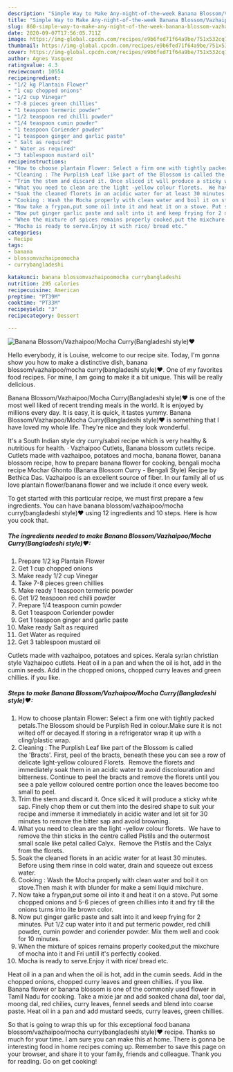 ```yaml
---
description: "Simple Way to Make Any-night-of-the-week Banana Blossom/Vazhaipoo/Mocha Curry(Bangladeshi style)❤"
title: "Simple Way to Make Any-night-of-the-week Banana Blossom/Vazhaipoo/Mocha Curry(Bangladeshi style)❤"
slug: 860-simple-way-to-make-any-night-of-the-week-banana-blossom-vazhaipoo-mocha-currybangladeshi-style
date: 2020-09-07T17:56:05.711Z
image: https://img-global.cpcdn.com/recipes/e9b6fed71f64a9be/751x532cq70/banana-blossomvazhaipoomocha-currybangladeshi-style❤-recipe-main-photo.jpg
thumbnail: https://img-global.cpcdn.com/recipes/e9b6fed71f64a9be/751x532cq70/banana-blossomvazhaipoomocha-currybangladeshi-style❤-recipe-main-photo.jpg
cover: https://img-global.cpcdn.com/recipes/e9b6fed71f64a9be/751x532cq70/banana-blossomvazhaipoomocha-currybangladeshi-style❤-recipe-main-photo.jpg
author: Agnes Vasquez
ratingvalue: 4.3
reviewcount: 10554
recipeingredient:
- "1/2 kg Plantain Flower"
- "1 cup chopped onions"
- "1/2 cup Vinegar"
- "7-8 pieces green chillies"
- "1 teaspoon termeric powder"
- "1/2 teaspoon red chilli powder"
- "1/4 teaspoon cumin powder"
- "1 teaspoon Coriender powder"
- "1 teaspoon ginger and garlic paste"
- " Salt as required"
- " Water as required"
- "3 tablespoon mustard oil"
recipeinstructions:
- "How to choose plantain Flower: Select a firm one with tightly packed petals.The Blossom should be Purplish Red in colour.Make sure it is not wilted off or decayed.If storing in a refrigerator wrap it up with a cling/plastic wrap."
- "Cleaning : The Purplish Leaf like part of the Blossom is called the &#39;Bracts&#39;. First, peel of the bracts, beneath these you can see a row of delicate light-yellow coloured Florets.  Remove the florets and immediately soak them in an acidic water to avoid discolouration and bitterness. Continue to peel the bracts and remove the florets until you see a pale yellow coloured centre portion once the leaves become too small to peel."
- "Trim the stem and discard it. Once sliced it will produce a sticky white sap. Finely chop them or cut them into the desired shape to suit your recipe and immerse it immediately in acidic water and let sit for 30 minutes to remove the bitter sap and avoid browning."
- "What you need to clean are the light -yellow colour florets.  We have to remove the thin sticks in the centre called Pistils and the outermost small scale like petal called Calyx.  Remove the Pistils and the Calyx from the florets."
- "Soak the cleaned florets in an acidic water for at least 30 minutes.  Before using them rinse in cold water, drain and squeeze out excess water."
- "Cooking : Wash the Mocha properly with clean water and boil it on stove.Then mash it with blunder for make a semi liquid mixchure."
- "Now take a frypan,put some oil into it and heat it on a stove. Put some chopped onions and 5-6 pieces of green chillies into it and fry till the onions turns into lite brown color."
- "Now put ginger garlic paste and salt into it and keep frying for 2 minutes. Put 1/2 cup water into it and put termeric powder, red chilli powder, cumin powder and coriender powder. Mix them well and cook for 10 minutes."
- "When the mixture of spices remains properly cooked,put the mixchure of mocha into it and Fri untill it&#39;s perfectly cooked."
- "Mocha is ready to serve.Enjoy it with rice/ bread etc."
categories:
- Recipe
tags:
- banana
- blossomvazhaipoomocha
- currybangladeshi

katakunci: banana blossomvazhaipoomocha currybangladeshi 
nutrition: 295 calories
recipecuisine: American
preptime: "PT39M"
cooktime: "PT33M"
recipeyield: "3"
recipecategory: Dessert

---
```



![Banana Blossom/Vazhaipoo/Mocha Curry(Bangladeshi style)❤](https://img-global.cpcdn.com/recipes/e9b6fed71f64a9be/751x532cq70/banana-blossomvazhaipoomocha-currybangladeshi-style❤-recipe-main-photo.jpg)

Hello everybody, it is Louise, welcome to our recipe site. Today, I'm gonna show you how to make a distinctive dish, banana blossom/vazhaipoo/mocha curry(bangladeshi style)❤. One of my favorites food recipes. For mine, I am going to make it a bit unique. This will be really delicious.

Banana Blossom/Vazhaipoo/Mocha Curry(Bangladeshi style)❤ is one of the most well liked of recent trending meals in the world. It is enjoyed by millions every day. It is easy, it is quick, it tastes yummy. Banana Blossom/Vazhaipoo/Mocha Curry(Bangladeshi style)❤ is something that I have loved my whole life. They're nice and they look wonderful.

It&#39;s a South Indian style dry curry/sabzi recipe which is very healthy &amp; nutritious for health. · Vazhaipoo Cutlets, Banana blossom cutlets recipe. Cutlets made with vazhaipoo, potatoes and mocha, banana flower, banana blossom recipe, how to prepare banana flower for cooking, bengali mocha recipe Mochar Ghonto (Banana Blossom Curry - Bengali Style) Recipe by Bethica Das. Vazhaipoo is an excellent source of fiber. In our family all of us love plantain flower/banana flower and we include it once every week.


To get started with this particular recipe, we must first prepare a few ingredients. You can have banana blossom/vazhaipoo/mocha curry(bangladeshi style)❤ using 12 ingredients and 10 steps. Here is how you cook that.

<!--inarticleads1-->

##### The ingredients needed to make Banana Blossom/Vazhaipoo/Mocha Curry(Bangladeshi style)❤:

1. Prepare 1/2 kg Plantain Flower
1. Get 1 cup chopped onions
1. Make ready 1/2 cup Vinegar
1. Take 7-8 pieces green chillies
1. Make ready 1 teaspoon termeric powder
1. Get 1/2 teaspoon red chilli powder
1. Prepare 1/4 teaspoon cumin powder
1. Get 1 teaspoon Coriender powder
1. Get 1 teaspoon ginger and garlic paste
1. Make ready  Salt as required
1. Get  Water as required
1. Get 3 tablespoon mustard oil


Cutlets made with vazhaipoo, potatoes and spices. Kerala syrian christian style Vazhaipoo cutlets. Heat oil in a pan and when the oil is hot, add in the cumin seeds. Add in the chopped onions, chopped curry leaves and green chillies. if you like. 

<!--inarticleads2-->

##### Steps to make Banana Blossom/Vazhaipoo/Mocha Curry(Bangladeshi style)❤:

1. How to choose plantain Flower: Select a firm one with tightly packed petals.The Blossom should be Purplish Red in colour.Make sure it is not wilted off or decayed.If storing in a refrigerator wrap it up with a cling/plastic wrap.
1. Cleaning : The Purplish Leaf like part of the Blossom is called the &#39;Bracts&#39;. First, peel of the bracts, beneath these you can see a row of delicate light-yellow coloured Florets.  Remove the florets and immediately soak them in an acidic water to avoid discolouration and bitterness. Continue to peel the bracts and remove the florets until you see a pale yellow coloured centre portion once the leaves become too small to peel.
1. Trim the stem and discard it. Once sliced it will produce a sticky white sap. Finely chop them or cut them into the desired shape to suit your recipe and immerse it immediately in acidic water and let sit for 30 minutes to remove the bitter sap and avoid browning.
1. What you need to clean are the light -yellow colour florets.  We have to remove the thin sticks in the centre called Pistils and the outermost small scale like petal called Calyx.  Remove the Pistils and the Calyx from the florets.
1. Soak the cleaned florets in an acidic water for at least 30 minutes.  Before using them rinse in cold water, drain and squeeze out excess water.
1. Cooking : Wash the Mocha properly with clean water and boil it on stove.Then mash it with blunder for make a semi liquid mixchure.
1. Now take a frypan,put some oil into it and heat it on a stove. Put some chopped onions and 5-6 pieces of green chillies into it and fry till the onions turns into lite brown color.
1. Now put ginger garlic paste and salt into it and keep frying for 2 minutes. Put 1/2 cup water into it and put termeric powder, red chilli powder, cumin powder and coriender powder. Mix them well and cook for 10 minutes.
1. When the mixture of spices remains properly cooked,put the mixchure of mocha into it and Fri untill it&#39;s perfectly cooked.
1. Mocha is ready to serve.Enjoy it with rice/ bread etc.


Heat oil in a pan and when the oil is hot, add in the cumin seeds. Add in the chopped onions, chopped curry leaves and green chillies. if you like. Banana flower or banana blossom is one of the commonly used flower in Tamil Nadu for cooking. Take a mixie jar and add soaked chana dal, toor dal, moong dal, red chilies, curry leaves, fennel seeds and blend into coarse paste. Heat oil in a pan and add mustard seeds, curry leaves, green chillies. 

So that is going to wrap this up for this exceptional food banana blossom/vazhaipoo/mocha curry(bangladeshi style)❤ recipe. Thanks so much for your time. I am sure you can make this at home. There is gonna be interesting food in home recipes coming up. Remember to save this page on your browser, and share it to your family, friends and colleague. Thank you for reading. Go on get cooking!
